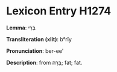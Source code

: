 # Lexicon Entry H1274

**Lemma**: בְּרִי

**Transliteration (xlit)**: bᵉrîy

**Pronunciation**: ber-ee'

**Description**:
from בָּרָה; fat; fat.
